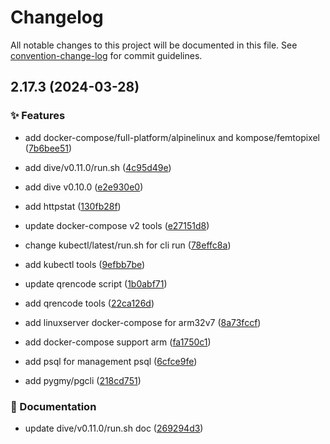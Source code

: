 # Changelog

All notable changes to this project will be documented in this file. See [convention-change-log](https://github.com/convention-change/convention-change-log) for commit guidelines.

## 2.17.3 (2024-03-28)

### ✨ Features

* add docker-compose/full-platform/alpinelinux and kompose/femtopixel ([7b6bee51](https://github.com/bridgewwater/docker-exec-tools/commit/7b6bee512ecb94e2752921bd6eb27adb81b6e70f))

* add dive/v0.11.0/run.sh ([4c95d49e](https://github.com/bridgewwater/docker-exec-tools/commit/4c95d49e8547ea3584886d9626dedc4351f41de6))

* add dive v0.10.0 ([e2e930e0](https://github.com/bridgewwater/docker-exec-tools/commit/e2e930e0bb1a206da679bd47609baac7cddc473c))

* add httpstat ([130fb28f](https://github.com/bridgewwater/docker-exec-tools/commit/130fb28fa9e8ce65fd854b11d162aeb9f799f97c))

* update docker-compose v2 tools ([e27151d8](https://github.com/bridgewwater/docker-exec-tools/commit/e27151d8865c040e4e61a365643eca36eee43b2b))

* change kubectl/latest/run.sh for cli run ([78effc8a](https://github.com/bridgewwater/docker-exec-tools/commit/78effc8a6201f61b3f477d6b4d14d518d5050cce))

* add kubectl tools ([9efbb7be](https://github.com/bridgewwater/docker-exec-tools/commit/9efbb7be9f90b587d77c107c5a38a4009236e902))

* update qrencode script ([1b0abf71](https://github.com/bridgewwater/docker-exec-tools/commit/1b0abf719cc7ccfac36145b9e29750f3a4137b4a))

* add qrencode tools ([22ca126d](https://github.com/bridgewwater/docker-exec-tools/commit/22ca126d70c45b99de1db5672cf591875cd790ea))

* add linuxserver docker-compose for arm32v7 ([8a73fccf](https://github.com/bridgewwater/docker-exec-tools/commit/8a73fccfe11b0847f987b286f78173e0f940995a))

* add docker-compose support arm ([fa1750c1](https://github.com/bridgewwater/docker-exec-tools/commit/fa1750c1050a8ecafddaeca5cf26debc6d0d77e1))

* add psql for management psql ([6cfce9fe](https://github.com/bridgewwater/docker-exec-tools/commit/6cfce9fe124ac4990eddea5ed3b5bac5fdc2c7fe))

* add pygmy/pgcli ([218cd751](https://github.com/bridgewwater/docker-exec-tools/commit/218cd751fe84ee535863bcab5ad39af1b208fd09))

### 📝 Documentation

* update dive/v0.11.0/run.sh doc ([269294d3](https://github.com/bridgewwater/docker-exec-tools/commit/269294d311ff90423099cea4b7f98d66c4bb5ca8))
